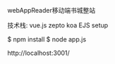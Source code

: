 webAppReader移动端书城整站

技术栈:
	vue.js
	zepto
	koa
	EJS
	setup

$ npm install
$ node app.js

http://localhost:3001/